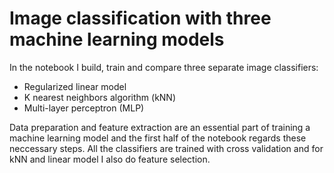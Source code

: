 # Image classification with three machine learning models

In the notebook I build, train and compare three separate image classifiers:

* Regularized linear model
* K nearest neighbors algorithm (kNN)
* Multi-layer perceptron (MLP)

Data preparation and feature extraction are an essential part of training a machine learning model and the first half of the notebook regards these neccessary steps. All the classifiers are trained with cross validation and for kNN and linear model I also do feature selection.
